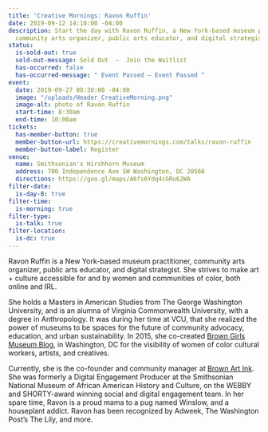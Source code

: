 ```yaml
---
title: 'Creative Mornings: Ravon Ruffin'
date: 2019-09-12 14:10:00 -04:00
description: Start the day with Ravon Ruffin, a New York-based museum practitioner,
  community arts organizer, public arts educator, and digital strategist.
status:
  is-sold-out: true
  sold-out-message: Sold Out  —  Join the Waitlist
  has-occurred: false
  has-occurred-message: " Event Passed — Event Passed "
event:
  date: 2019-09-27 08:30:00 -04:00
  image: "/uploads/Header_CreativeMorning.png"
  image-alt: photo of Ravon Ruffin
  start-time: 8:30am
  end-time: 10:00am
tickets:
  has-member-button: true
  member-button-url: https://creativemornings.com/talks/ravon-ruffin
  member-button-label: Register
venue:
  name: Smithsonian's Hirshhorn Museum
  address: 700 Independence Ave SW Washington, DC 20560
  directions: https://goo.gl/maps/A6fs6Ydq4cGRu62WA
filter-date:
  is-day-8: true
filter-time:
  is-morning: true
filter-type:
  is-talk: true
filter-location:
  is-dc: true
---
```


Ravon Ruffin is a New York-based museum practitioner, community arts organizer, public arts educator, and digital strategist. She strives to make art + culture accessible for and by women and communities of color, both online and IRL.

She holds a Masters in American Studies from The George Washington University, and is an alumna of Virginia Commonwealth University, with a degree in Anthropology. It was during her time at VCU, that she realized the power of museums to be spaces for the future of community advocacy, education, and urban sustainability. In 2015, she co-created [Brown Girls Museum Blog](http://browngirlsmuseumblog.com/), in Washington, DC for the visibility of women of color cultural workers, artists, and creatives.

Currently, she is the co-founder and community manager at [Brown Art Ink](http://brownartink.com/). She was formerly a Digital Engagement Producer at the Smithsonian National Museum of African American History and Culture, on the WEBBY and SHORTY-award winning social and digital engagement team. In her spare time, Ravon is a proud mama to a pug named Winslow, and a houseplant addict. Ravon has been recognized by Adweek, The Washington Post’s The Lily, and more.